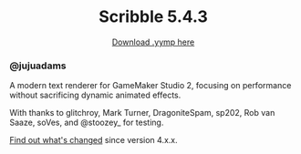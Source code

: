 <h1 align="center">Scribble 5.4.3</h1>

<p align="center"><a href="https://github.com/JujuAdams/scribble/releases/tag/5.4.3">Download .yymp here</a></p>

### @jujuadams

A modern text renderer for GameMaker Studio 2, focusing on performance without sacrificing dynamic animated effects.

With thanks to glitchroy, Mark Turner, DragoniteSpam, sp202, Rob van Saaze, soVes, and @stoozey_ for testing.

[Find out what's changed](https://github.com/JujuAdams/scribble/blob/dev/changes.md) since version 4.x.x.
